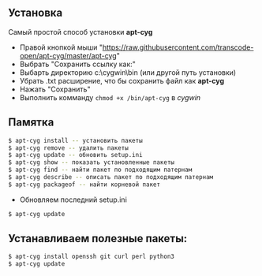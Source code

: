 ## Установка
Самый простой способ установки **apt-cyg**

* Правой кнопкой мыши "https://raw.githubusercontent.com/transcode-open/apt-cyg/master/apt-cyg"
* Выбрать "Сохранить ссылку как:"
* Выбарть директорию c:\cygwin\bin (или другой путь установки)
* Убрать .txt расширение, что бы сохранить файл как **apt-cyg**
* Нажать "Сохранить"
* Выполнить комманду `chmod +x /bin/apt-cyg` в *cygwin*

## Памятка

```sh
$ apt-cyg install -- установить пакеты
$ apt-cyg remove -- удалить пакеты
$ apt-cyg update -- обновить setup.ini
$ apt-cyg show -- показать установленные пакеты
$ apt-cyg find -- найти пакет по подходящим патернам 
$ apt-cyg describe -- описать пакет по подходящим патернам 
$ apt-cyg packageof -- найти корневой пакет
```

* Обновляем последний setup.ini
```sh
$ apt-cyg update
```

## Устанавливаем полезные пакеты:

```sh
$ apt-cyg install openssh git curl perl python3
$ apt-cyg update
```
